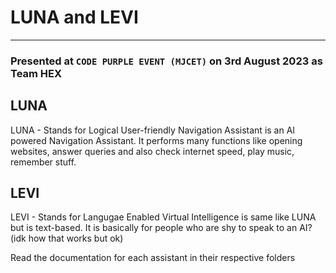 # LUNA and LEVI
----

### Presented at `CODE PURPLE EVENT (MJCET)` on 3rd August 2023 as Team HEX

## LUNA

LUNA - Stands for Logical User-friendly Navigation Assistant is an AI powered Navigation Assistant. It performs many functions like opening websites, answer queries and also check internet speed, play music, remember stuff.

## LEVI

LEVI - Stands for Langugae Enabled Virtual Intelligence is same like LUNA but is text-based. It is basically for people who are shy to speak to an AI? (idk how that works but ok)

Read the documentation for each assistant in their respective folders
